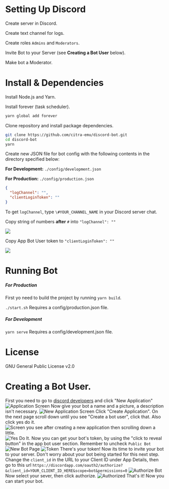 # Setting Up Discord
Create server in Discord.

Create text channel for logs.

Create roles `Admins` and `Moderators`.

Invite Bot to your Server (see **Creating a Bot User** below).

Make bot a Moderator.

# Install & Dependencies
Install Node.js and Yarn.

Install forever (task scheduler).
```sh
yarn global add forever
```
Clone repository and install package dependencies.
```sh
git clone https://github.com/citra-emu/discord-bot.git
cd discord-bot
yarn
```
Create new JSON file for bot config with the following contents in the directory specified below:

**For Development:** `./config/development.json`

**For Production:** `./config/production.json`

```JSON
{
  "logChannel": "",
  "clientLoginToken": ""
} 
```
To get `logChannel`, type `\#YOUR_CHANNEL_NAME` in your Discord server chat.

Copy string of numbers **after** `#` into `"logChannel": ""`

![](http://i.imgur.com/PdcXVCD.png)

Copy App Bot User token to `"clientLoginToken": ""`

![](http://i.imgur.com/YTGZju9.png)

# Running Bot

##### For Production

First yo need to build the project by running `yarn build`.

`./start.sh` Requires a config/production.json file.

##### For Development

`yarn serve`   Requires a config/development.json file.

# License
GNU General Public License v2.0

# Creating a Bot User.
First you need to go to [discord developers](https://discordapp.com/developers/applications/me) and click "New Application"
![Application Screen](http://i.imgur.com/FvgfY2Z.png)
Now give your bot a name and a picture, a description isn't necessary.
![New Application Screen](http://i.imgur.com/MOS7yvH.png)
Click "Create Application". On the next page scroll down until you see "Create a bot user", click that. Also click yes do it.
![Screen you see after creating a new application then scrolling down a little.](http://i.imgur.com/YAzK5ml.png)
![Yes Do It.](http://i.imgur.com/vkF6Rxo.png)
Now you can get your bot's token, by using the "click to reveal button" in the app bot user section. Remember to uncheck `Public Bot`
![New Bot Page](http://i.imgur.com/xhKMUVU.png)
![Token](http://i.imgur.com/QwCmJJM.png)
There's your token! Now its time to invite your bot to your server. Don't worry about your bot being started for this next step. Change the `client_id` in the URL to your Client ID under App Details, then go to this url ```https://discordapp.com/oauth2/authorize?&client_id=YOUR_CLIENT_ID_HERE&scope=bot&permissions=0```
![Authorize Bot](http://i.imgur.com/Ggwy0BP.png)
Now select your sever, then click authorize.
![Authorized](http://i.imgur.com/4cqNcs1.png)
That's it! Now you can start your bot.
